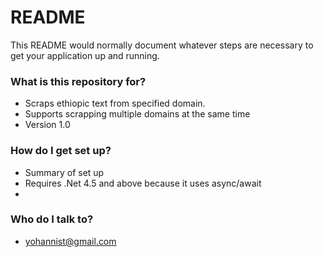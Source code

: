 # README #

This README would normally document whatever steps are necessary to get your application up and running.

### What is this repository for? ###

* Scraps ethiopic text from specified domain.
* Supports scrapping multiple domains at the same time
* Version 1.0

### How do I get set up? ###

* Summary of set up
* Requires .Net 4.5 and above because it uses async/await
* 

### Who do I talk to? ###

* yohannist@gmail.com